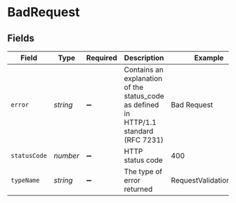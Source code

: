 # BadRequest


## Fields

| Field                                                                                 | Type                                                                                  | Required                                                                              | Description                                                                           | Example                                                                               |
| ------------------------------------------------------------------------------------- | ------------------------------------------------------------------------------------- | ------------------------------------------------------------------------------------- | ------------------------------------------------------------------------------------- | ------------------------------------------------------------------------------------- |
| `error`                                                                               | *string*                                                                              | :heavy_minus_sign:                                                                    | Contains an explanation of the status_code as defined in HTTP/1.1 standard (RFC 7231) | Bad Request                                                                           |
| `statusCode`                                                                          | *number*                                                                              | :heavy_minus_sign:                                                                    | HTTP status code                                                                      | 400                                                                                   |
| `typeName`                                                                            | *string*                                                                              | :heavy_minus_sign:                                                                    | The type of error returned                                                            | RequestValidationError                                                                |